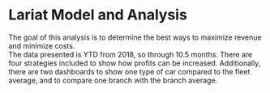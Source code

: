 # Lariat Model and Analysis
The goal of this analysis is to determine the best ways to maximize revenue and minimize costs.  
The data presented is YTD from 2018, so through 10.5 months. There are four strategies included to show how profits can be increased. 
Additionally, there are two dashboards to show one type of car compared to the fleet average, and to compare one branch with the branch average. 
